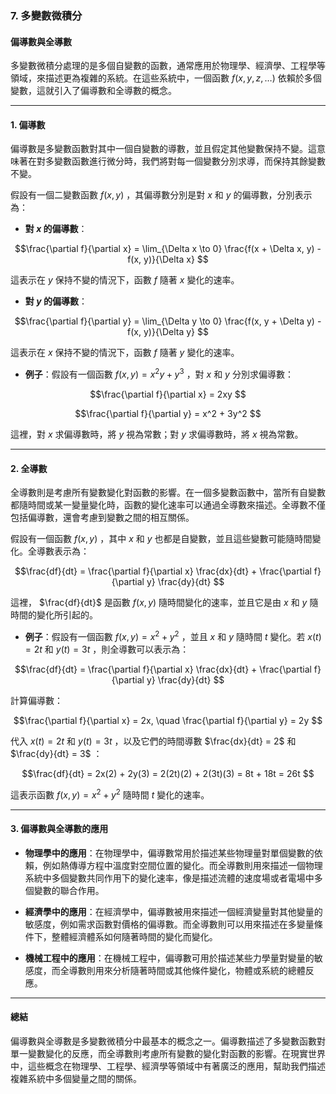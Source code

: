 ### **7. 多變數微積分**  
#### **偏導數與全導數**

多變數微積分處理的是多個自變數的函數，通常應用於物理學、經濟學、工程學等領域，來描述更為複雜的系統。在這些系統中，一個函數  $f(x, y, z, \dots)$  依賴於多個變數，這就引入了偏導數和全導數的概念。

---

#### **1. 偏導數**

偏導數是多變數函數對其中一個自變數的導數，並且假定其他變數保持不變。這意味著在對多變數函數進行微分時，我們將對每一個變數分別求導，而保持其餘變數不變。

假設有一個二變數函數  $f(x, y)$ ，其偏導數分別是對  $x$  和  $y$  的偏導數，分別表示為：

- **對  $x$  的偏導數**：


```math
\frac{\partial f}{\partial x} = \lim_{\Delta x \to 0} \frac{f(x + \Delta x, y) - f(x, y)}{\Delta x}

```

這表示在  $y$  保持不變的情況下，函數  $f$  隨著  $x$  變化的速率。

- **對  $y$  的偏導數**：


```math
\frac{\partial f}{\partial y} = \lim_{\Delta y \to 0} \frac{f(x, y + \Delta y) - f(x, y)}{\Delta y}

```

這表示在  $x$  保持不變的情況下，函數  $f$  隨著  $y$  變化的速率。

- **例子**：假設有一個函數  $f(x, y) = x^2 y + y^3$ ，對  $x$  和  $y$  分別求偏導數：


```math
\frac{\partial f}{\partial x} = 2xy

```

```math
\frac{\partial f}{\partial y} = x^2 + 3y^2

```

這裡，對  $x$  求偏導數時，將  $y$  視為常數；對  $y$  求偏導數時，將  $x$  視為常數。

---

#### **2. 全導數**

全導數則是考慮所有變數變化對函數的影響。在一個多變數函數中，當所有自變數都隨時間或某一變量變化時，函數的變化速率可以通過全導數來描述。全導數不僅包括偏導數，還會考慮到變數之間的相互關係。

假設有一個函數  $f(x, y)$ ，其中  $x$  和  $y$  也都是自變數，並且這些變數可能隨時間變化。全導數表示為：


```math
\frac{df}{dt} = \frac{\partial f}{\partial x} \frac{dx}{dt} + \frac{\partial f}{\partial y} \frac{dy}{dt}

```

這裡， $\frac{df}{dt}$  是函數  $f(x, y)$  隨時間變化的速率，並且它是由  $x$  和  $y$  隨時間的變化所引起的。

- **例子**：假設有一個函數  $f(x, y) = x^2 + y^2$ ，並且  $x$  和  $y$  隨時間  $t$  變化。若  $x(t) = 2t$  和  $y(t) = 3t$ ，則全導數可以表示為：


```math
\frac{df}{dt} = \frac{\partial f}{\partial x} \frac{dx}{dt} + \frac{\partial f}{\partial y} \frac{dy}{dt}

```

計算偏導數：


```math
\frac{\partial f}{\partial x} = 2x, \quad \frac{\partial f}{\partial y} = 2y

```

代入  $x(t) = 2t$  和  $y(t) = 3t$ ，以及它們的時間導數  $\frac{dx}{dt} = 2$  和  $\frac{dy}{dt} = 3$ ：


```math
\frac{df}{dt} = 2x(2) + 2y(3) = 2(2t)(2) + 2(3t)(3) = 8t + 18t = 26t

```

這表示函數  $f(x, y) = x^2 + y^2$  隨時間  $t$  變化的速率。

---

#### **3. 偏導數與全導數的應用**

- **物理學中的應用**：在物理學中，偏導數常用於描述某些物理量對單個變數的依賴，例如熱傳導方程中溫度對空間位置的變化。而全導數則用來描述一個物理系統中多個變數共同作用下的變化速率，像是描述流體的速度場或者電場中多個變數的聯合作用。

- **經濟學中的應用**：在經濟學中，偏導數被用來描述一個經濟變量對其他變量的敏感度，例如需求函數對價格的偏導數。而全導數則可以用來描述在多變量條件下，整體經濟體系如何隨著時間的變化而變化。

- **機械工程中的應用**：在機械工程中，偏導數可用於描述某些力學量對變量的敏感度，而全導數則用來分析隨著時間或其他條件變化，物體或系統的總體反應。

---

#### **總結**

偏導數與全導數是多變數微積分中最基本的概念之一。偏導數描述了多變數函數對單一變數變化的反應，而全導數則考慮所有變數的變化對函數的影響。在現實世界中，這些概念在物理學、工程學、經濟學等領域中有著廣泛的應用，幫助我們描述複雜系統中多個變量之間的關係。
